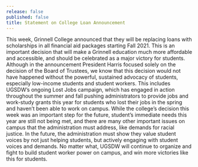 ```yaml
---
release: false
published: false
title: Statement on College Loan Announcement
---
```

This week, Grinnell College announced that they will be replacing loans with scholarships in all financial aid packages starting Fall 2021.  This is an important decision that will make a Grinnell education much more affordable and accessible, and should be celebrated as a major victory for students.  Although in the announcement President Harris focused solely on the decision of the Board of Trustees, we know that this decision would not have happened without the powerful, sustained advocacy of students, especially low-income students and student workers.  This includes UGSDW’s ongoing Lost Jobs campaign, which has engaged in action throughout the summer and fall pushing administrators to provide jobs and work-study grants this year for students who lost their jobs in the spring and haven’t been able to work on campus.  While the college’s decision this week was an important step for the future, student’s immediate needs this year are still not being met, and there are many other important issues on campus that the administration must address, like demands for racial justice.  In the future, the administration must show they value student voices by not just helping students, but actively engaging with student voices and demands.  No matter what, UGSDW will continue to organize and fight to build student worker power on campus, and win more victories like this for students.
